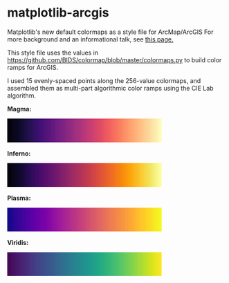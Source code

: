 # matplotlib-arcgis
Matplotlib's new default colormaps as a style file for ArcMap/ArcGIS
For more background and an informational talk, see [this page.](https://bids.github.io/colormap/)

This style file uses the values in https://github.com/BIDS/colormap/blob/master/colormaps.py to build color ramps for ArcGIS.

I used 15 evenly-spaced points along the 256-value colormaps, and assembled them as multi-part algorithmic color ramps using the CIE Lab algorithm.

**Magma:**

![magma](magma.png)

**Inferno:**

![inferno](inferno.png)

**Plasma:**

![plasma](plasma.png)

**Viridis:**

![viridis](viridis.png)
